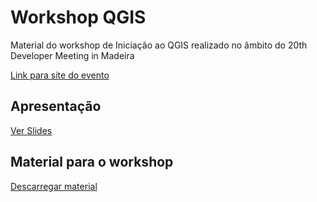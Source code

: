 # Workshop QGIS
Material do workshop de Iniciação ao QGIS realizado no âmbito do 20th Developer Meeting in Madeira

[Link para site do evento](https://github.com/qgis/QGIS/wiki/DeveloperMeetingMadeira2018)


## Apresentação
[Ver Slides](https://)

## Material para o workshop
[Descarregar material](https://)
